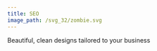 ```yaml
---
title: SEO
image_path: /svg_32/zombie.svg
---
```


Beautiful, clean designs tailored to your business